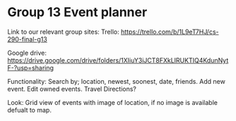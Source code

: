 # Group 13 Event planner


Link to our relevant group sites:
Trello: https://trello.com/b/1L9eT7HJ/cs-290-final-g13

Google drive: https://drive.google.com/drive/folders/1XIiuY3iJCT8FXkLIRUKTIQ4KdunNytF-?usp=sharing

Functionality:
Search by; location, newest, soonest, date, friends.
Add new event.
Edit owned events. 
Travel Directions? 



Look:
Grid view of events with image of location,
if no image is available defualt to map. 

